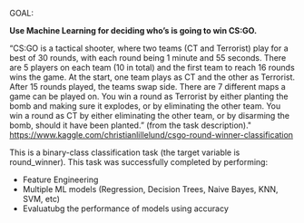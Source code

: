 GOAL: 

**Use Machine Learning for deciding who’s is going to win CS:GO.**

“CS:GO is a tactical shooter, where two teams (CT and Terrorist) play for a best of 30 rounds, with each round being 1 minute and 55 seconds. There are 5 players on each team (10 in total) and the first team to reach 16 rounds wins the game. At the start, one team plays as CT and the other as Terrorist. After 15 rounds played, the teams swap side. There are 7 different maps a game can be played on. You win a round as Terrorist by either planting the bomb and making sure it explodes, or by eliminating the other team. You win a round as CT by either eliminating the other team, or by disarming the bomb, should it have been planted.” (from the task description)." https://www.kaggle.com/christianlillelund/csgo-round-winner-classification 

This is a binary-class classification task (the target variable is round_winner). 
This task was successfully completed by performing:
* Feature Engineering
* Multiple ML models (Regression, Decision Trees, Naive Bayes, KNN, SVM, etc)
* Evaluatubg the performance of models using accuracy

